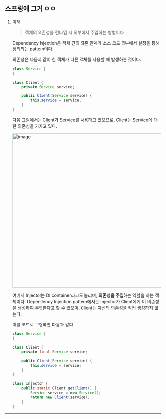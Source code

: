 ## 스프링에 그거 ㅇㅇ

1. 이해

   > 객체의 의존성을 런타임 시 외부에서 주입하는 방법이다.

   Dependency Injection은 객체 간의 의존 관계가 소스 코드 외부에서 설정을 통해 정의되는 pattern이다.

   의존성은 다음과 같이 한 객체가 다른 객체를 사용할 때 발생하는 것이다.

   ```java
   class Service {
   }

   class Client {
       private Service service;

       public Client(Service service) {
           this.service = service;
       }
   }
   ```

   다음 그림에서는 Client가 Service를 사용하고 있으므로, Client는 Service에 대한 의존성을 가지고 있다.

   <img src="https://github.com/user-attachments/assets/b83e74ea-27b9-4285-960e-4e9850b53cfd" alt="image" width="500" />

   여기서 Injector는 DI container라고도 불리며, **의존성을 주입**하는 역할을 하는 객체이다. Dependency Injection pattern에서는 Injector가 Client에게 이 의존성을 생성하여 주입한다고 할 수 있으며, Client는 자신의 의존성을 직접 생성하지 않는다.

   이를 코드로 구현하면 다음과 같다.

   ```java
   class Service {
   }

   class Client {
       private final Service service;

       public Client(Service service) {
           this.service = service;
       }
   }

   class Injector {
       public static Client getClient() {
           Service service = new Service();
           return new Client(service);
       }
   }
   ```

---
